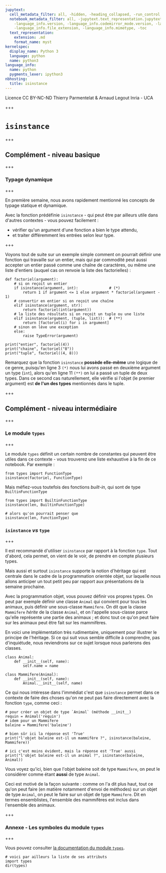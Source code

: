 ```yaml
---
jupytext:
  cell_metadata_filter: all, -hidden, -heading_collapsed, -run_control, -trusted
  notebook_metadata_filter: all, -jupytext.text_representation.jupytext_version, -jupytext.text_representation.format_version,
    -language_info.version, -language_info.codemirror_mode.version, -language_info.codemirror_mode,
    -language_info.file_extension, -language_info.mimetype, -toc
  text_representation:
    extension: .md
    format_name: myst
kernelspec:
  display_name: Python 3
  language: python
  name: python3
language_info:
  name: python
  pygments_lexer: ipython3
nbhosting:
  title: isinstance
---
```


<div class="licence">
<span>Licence CC BY-NC-ND</span>
<span>Thierry Parmentelat &amp; Arnaud Legout</span>
<span>Inria - UCA</span>
</div>

+++

# `isinstance`

+++

## Complément - niveau basique

+++

### Typage dynamique

+++

En première semaine, nous avons rapidement mentionné les concepts de typage statique et dynamique.

Avec la fonction prédéfinie `isinstance` - qui peut être par ailleurs utile dans d'autres contextes - vous pouvez facilement :

 * vérifier qu'un argument d'une fonction a bien le type attendu,
 * et traiter différemment les entrées selon leur type.

+++

Voyons tout de suite sur un exemple simple comment on pourrait définir une fonction qui travaille sur un entier, mais qui par commodité peut aussi accepter un entier passé comme une chaîne de caractères, ou même une liste d'entiers (auquel cas on renvoie la liste des factorielles) :

```{code-cell} ipython3
def factoriel(argument):
    # si on reçoit un entier
    if isinstance(argument, int):              # (*)
        return 1 if argument <= 1 else argument * factoriel(argument - 1)
    # convertir en entier si on reçoit une chaîne
    elif isinstance(argument, str):
        return factoriel(int(argument))
    # la liste des résultats si on reçoit un tuple ou une liste 
    elif isinstance(argument, (tuple, list)):  # (**)
        return [factoriel(i) for i in argument]
    # sinon on lève une exception
    else:
        raise TypeError(argument)
```

```{code-cell} ipython3
print("entier", factoriel(4))
print("chaine", factoriel("8"))
print("tuple", factoriel((4, 8)))
```

Remarquez que la fonction `isinstance` **possède elle-même** une logique de ce genre, puisqu'en ligne 3 `(*)` nous lui avons passé en deuxième argument un type (`int`), alors qu'en ligne 11  `(**)` on lui a passé un tuple de deux types. Dans ce second cas naturellement, elle vérifie si l'objet (le premier argument) est **de l'un des types** mentionnés dans le tuple.

+++

## Complément - niveau intermédiaire

+++

### Le module `types`

+++

Le module `types` définit un certain nombre de constantes qui peuvent être utiles dans ce contexte - vous trouverez une liste exhaustive à la fin de ce notebook. Par exemple :

```{code-cell} ipython3
from types import FunctionType
isinstance(factoriel, FunctionType)
```

Mais méfiez-vous toutefois des fonctions *built-in*, qui sont de type `BuiltinFunctionType`

```{code-cell} ipython3
from types import BuiltinFunctionType
isinstance(len, BuiltinFunctionType)
```

```{code-cell} ipython3
# alors qu'on pourrait penser que
isinstance(len, FunctionType)
```

### `isinstance` *vs* `type`

+++

Il est recommandé d'utiliser `isinstance` par rapport à la fonction `type`. Tout d'abord, cela permet, on vient de le voir, de prendre en compte plusieurs types. 

Mais aussi et surtout `isinstance` supporte la notion d'héritage qui est centrale dans le cadre de la programmation orientée objet, sur laquelle nous allons anticiper un tout petit peu par rapport aux présentations de la semaine prochaine. 

Avec la programmation objet, vous pouvez définir vos propres types. On peut par exemple définir une classe `Animal` qui convient pour tous les animaux, puis définir une sous-classe `Mammifere`. On dit que la classe `Mammifere` *hérite* de la classe `Animal`, et on l'appelle sous-classe parce qu'elle représente une partie des animaux ; et donc tout ce qu'on peut faire sur les animaux peut être fait sur les mammifères.

En voici une implémentation très rudimentaire, uniquement pour illustrer le principe de l'héritage. Si ce qui suit vous semble difficile à comprendre, pas d'inquiétude, nous reviendrons sur ce sujet lorsque nous parlerons des classes.

```{code-cell} ipython3
class Animal:
    def __init__(self, name):
        self.name = name

class Mammifere(Animal):
    def __init__(self, name):
        Animal.__init__(self, name)
```

Ce qui nous intéresse dans l'immédiat c'est que `isinstance` permet dans ce contexte de faire des choses qu'on ne peut pas faire directement avec la fonction `type`, comme ceci :

```{code-cell} ipython3
# pour créer un objet de type `Animal` (méthode __init__)
requin = Animal('requin')
# idem pour un Mammifere
baleine = Mammifere('baleine')

# bien sûr ici la réponse est 'True'
print("l'objet baleine est-il un mammifère ?", isinstance(baleine, Mammifere))
```

```{code-cell} ipython3
# ici c'est moins évident, mais la réponse est 'True' aussi
print("l'objet baleine est-il un animal ?", isinstance(baleine, Animal))
```

Vous voyez qu'ici, bien que l'objet baleine soit de type `Mammifere`, on peut le considérer comme étant **aussi** de type `Animal`. 

Ceci est motivé de la façon suivante : comme on l'a dit plus haut, tout ce qu'on peut faire (en matière notamment d'envoi de méthodes) sur un objet de type `Animal`, on peut le faire sur un objet de type `Mammifere`. Dit en termes ensemblistes, l'ensemble des mammifères est inclus dans l'ensemble des animaux.

+++

### Annexe - Les symboles du module `types`

+++

Vous pouvez consulter [la documentation du module `types`](https://docs.python.org/3/library/types.html).

```{code-cell} ipython3
# voici par ailleurs la liste de ses attributs
import types 
dir(types)
```
